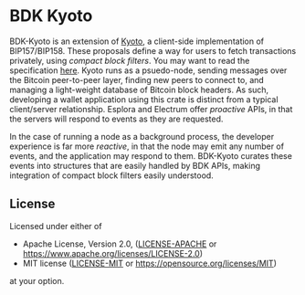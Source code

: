 # BDK Kyoto

BDK-Kyoto is an extension of [Kyoto](https://github.com/rustaceanrob/kyoto), a client-side implementation of BIP157/BIP158.
These proposals define a way for users to fetch transactions privately, using _compact block filters_.
You may want to read the specification [here](https://github.com/bitcoin/bips/blob/master/bip-0158.mediawiki).
Kyoto runs as a psuedo-node, sending messages over the Bitcoin peer-to-peer layer, finding new peers to connect to, and managing a
light-weight database of Bitcoin block headers. As such, developing a wallet application using this crate is distinct from a typical
client/server relationship. Esplora and Electrum offer _proactive_ APIs, in that the servers will respond to events as they are requested.

In the case of running a node as a background process, the developer experience is far more _reactive_, in that the node may emit any number of events, and the application may respond to them. BDK-Kyoto curates these events into structures that are easily handled by BDK APIs, making integration of compact block filters easily understood.

## License

Licensed under either of

* Apache License, Version 2.0, ([LICENSE-APACHE](LICENSE-APACHE) or <https://www.apache.org/licenses/LICENSE-2.0>)
* MIT license ([LICENSE-MIT](LICENSE-MIT) or <https://opensource.org/licenses/MIT>)

at your option.
